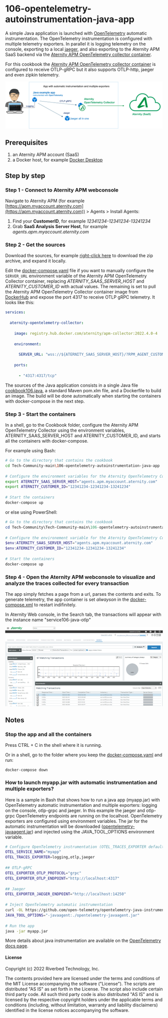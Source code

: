 # 106-opentelemetry-autoinstrumentation-java-app

A simple Java application is launched with [OpenTelemetry](https://opentelemetry.io/) automatic instrumentation. The OpenTelemetry instrumentation is configured with multiple telemetry exporters. In parallel it is logging telemetry on the console, exporting to a local [jaeger](https://www.jaegertracing.io), and also exporting to the Aternity APM SaaS backend via the [Aternity APM OpenTelemetry collector container](https://hub.docker.com/r/aternity/apm-collector).

For this cookbook the [Aternity APM OpenTelemetry collector container](https://hub.docker.com/r/aternity/apm-collector) is configured to receive OTLP-gRPC but it also supports OTLP-http, jaeger and even zipkin telemetry.

![diagram](images/106-diagram.png)

## Prerequisites

1. an Aternity APM account (SaaS)
2. a Docker host, for example [Docker Desktop](https://www.docker.com/products/docker-desktop)

## Step by step

### Step 1 - Connect to Aternity APM webconsole

Navigate to Aternity APM (for example [https://apm.myaccount.aternity.com](https://apm.myaccount.aternity.com)) > Agents > Install Agents:

1. Find your **CustomerID**, for example *12341234-12341234-13241234*
2. Grab **SaaS Analysis Server Host**, for example *agents.apm.myaccount.aternity.com*

### Step 2 - Get the sources

Download the sources, for example [right-click here](https://github.com/Aternity/Tech-Community/archive/refs/heads/main.zip) to download the zip archive, and expand it locally.

Edit the [docker-compose.yaml](docker-compose.yaml) file if you want to manually configure the `SERVER_URL` environment variable of the Aternity APM OpenTelemetry Collector container, replacing *ATERNITY_SAAS_SERVER_HOST* and *ATERNITY_CUSTOMER_ID* with actual values. The remaining is set to pull the Aternity APM OpenTelemetry Collector container image from [DockerHub](https://hub.docker.com/r/aternity/apm-collector) and expose the port 4317 to receive OTLP gRPC telemetry. It looks like this:

```yaml
services:
     
  aternity-opentelemetry-collector:

    image: registry.hub.docker.com/aternity/apm-collector:2022.4.0-4
    
    environment:
    
      SERVER_URL: "wss://${ATERNITY_SAAS_SERVER_HOST}/?RPM_AGENT_CUSTOMER_ID=${ATERNITY_CUSTOMER_ID}"
    
    ports:
    
      - "4317:4317/tcp"
```

The sources of the Java application consists in a single Java file [cookbook106.java](src/main/java/com/aternity/community/cookbook106/cookbook106.java), a standard Maven pom.xlm file, and a Dockerfile to build an image. The build will be done automatically when starting the containers with docker-compose in the next step. 

### Step 3 - Start the containers

In a shell, go to the Cookbook folder, configure the Aternity APM OpenTelemetry Collector using the environment variables, ATERNITY_SAAS_SERVER_HOST and ATERNITY_CUSTOMER_ID, and starts all the containers with docker-compose.

For example using Bash:

```bash
# Go to the directory that contains the cookbook
cd Tech-Community-main\106-opentelemetry-autoinstrumentation-java-app

# Configure the environment variables for the Aternity OpenTelemetry Collector
export ATERNITY_SAAS_SERVER_HOST="agents.apm.myaccount.aternity.com"
export ATERNITY_CUSTOMER_ID="12341234-12341234-13241234"

# Start the containers
docker-compose up
```
or else using PowerShell:

```PowerShell
# Go to the directory that contains the cookbook
cd Tech-Community\Tech-Community-main\106-opentelemetry-autoinstrumentation-java-app

# Configure the environement variable for the Aternity OpenTelemetry Collector
$env:ATERNITY_SAAS_SERVER_HOST="agents.apm.myaccount.aternity.com"
$env:ATERNITY_CUSTOMER_ID="12341234-12341234-13241234"

# Start the containers
docker-compose up
```

### Step 4 - Open the Aternity APM webconsole to visualize and analyze the traces collected for every transaction

The app simply fetches a page from a url, parses the contents and exits. To generate telemetry, the app container is set *alwayson* in the [docker-compose.xml](docker-compose.xml) to restart indifinitely.

In Aternity Web console, in the Search tab, the transactions will appear with the instance name "service106-java-otlp"

![Aternity APM OpenTelemetry traces](images/aternity-opentelemetry-service106-java-transactions.png)

## Notes 

### Stop the app and all the containers

Press CTRL + C in the shell where it is running.

Or in a shell, go to the folder where you keep the [docker-compose.yaml](docker-compose.yaml) and run:

```shell
docker-compose down
```

### How to launch myapp.jar with automatic instrumentation and multiple exporters?

Here is a sample in Bash that shows how to run a java app (myapp.jar) with OpenTelemetry automatic instrumentation and multiple exporters: logging on the console, otlp-grpc and jaeger. In this example the jaeger and otlp-grpc OpenTelemetry endpoints are running on the localhost. OpenTelemetry exporters are configured using environment variables. The jar for the automatic instrumentation will be downloaded ([opentelemetry-javaagent.jar](https://github.com/open-telemetry/opentelemetry-java-instrumentation/releases/download/v1.12.1/opentelemetry-javaagent.jar)) and injected using the JAVA_TOOL_OPTIONS environment variable.

```bash
# Configure OpenTelemetry instrumentation (OTEL_TRACES_EXPORTER default is "OTLP")
OTEL_SERVICE_NAME="myapp"
OTEL_TRACES_EXPORTER=logging,otlp,jaeger

## OTLP-gRPC
OTEL_EXPORTER_OTLP_PROTOCOL="grpc"
OTEL_EXPORTER_OTLP_ENDPOINT="http://localhost:4317"

## Jaeger
OTEL_EXPORTER_JAEGER_ENDPOINT="http://localhost:14250"

# Inject OpenTelemetry automatic instrumentation
curl -OL https://github.com/open-telemetry/opentelemetry-java-instrumentation/releases/download/v1.12.1/opentelemetry-javaagent.jar
JAVA_TOOL_OPTIONS="-javaagent:./opentelemetry-javaagent.jar"

# Run the app
java -jar myapp.jar
```

More details about java instrumentation are available on the [OpenTelemetry docs page](https://opentelemetry.io/docs/).

#### License

Copyright (c) 2022 Riverbed Technology, Inc. 

The contents provided here are licensed under the terms and conditions of the MIT License accompanying the software ("License"). The scripts are distributed "AS IS" as set forth in the License. The script also include certain third party code. All such third party code is also distributed "AS IS" and is licensed by the respective copyright holders under the applicable terms and conditions (including, without limitation, warranty and liability disclaimers) identified in the license notices accompanying the software.
